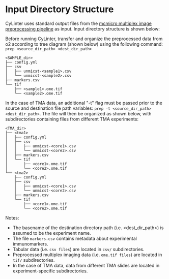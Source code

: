 # Input Directory Structure
CyLinter uses standard output files from the [mcmicro multiplex image preprocessing pipeline](https://github.com/labsyspharm/mcmicro) as input. Input directory structure is shown below:  

Before running CyLinter, transfer and organize the preprocessed data from o2 according to tree diagram (shown below) using the following command: `prep <source_dir_path> <dest_dir_path>`

```
<SAMPLE_dir>
├── config.yml
├── csv
│   ├── unmicst-<sample1>.csv
│   └── unmicst-<sample2>.csv
├── markers.csv
└── tif
    ├── <sample1>.ome.tif
    └── <sample2>.ome.tif
```

In the case of TMA data, an additional "-t" flag must be passed prior to the source and destination file path variables: `prep -t <source_dir_path> <dest_dir_path>`. The file will then be organized as shown below, with subdirectories containing files from different TMA experiments:

```
<TMA_dir>
├── <tma1>
│   ├── config.yml
│   ├── csv
│   │   ├── unmicst-<core1>.csv
│   │   └── unmicst-<core2>.csv
│   ├── markers.csv
│   └── tif
│       ├── <core1>.ome.tif
│       └── <core2>.ome.tif
└── <tma2>
    ├── config.yml
    ├── csv
    │   ├── unmicst-<core1>.csv
    │   └── unmicst-<core2>.csv
    ├── markers.csv
    └── tif
        ├── <core1>.ome.tif
        └── <core2>.ome.tif
```

Notes:

* The basename of the destination directory path (i.e. <dest_dir_path>) is assumed to be the experiment name.
* The file `markers.csv` contains metadata about experimental immunomarkers.
* Tabular data (i.e. `csv files`) are located in `csv/` subdirectories.
* Preprocessed multiplex imaging data (i.e. `ome.tif files`) are located in `tif/` subdirectories.
* In the case of TMA data, data from different TMA slides are located in experiment-specific subdirectories.

